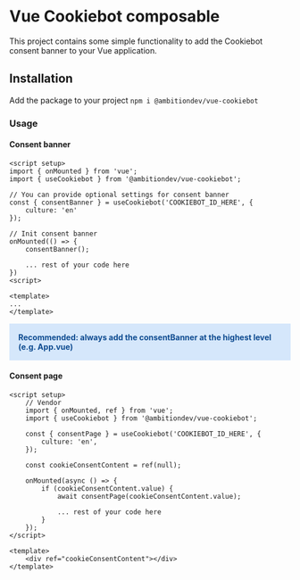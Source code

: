 # Vue Cookiebot composable

This project contains some simple functionality to add the Cookiebot consent banner to your Vue application.

## Installation

Add the package to your project `npm i @ambitiondev/vue-cookiebot`

### Usage

#### Consent banner

```
<script setup>
import { onMounted } from 'vue';
import { useCookiebot } from '@ambitiondev/vue-cookiebot';

// You can provide optional settings for consent banner
const { consentBanner } = useCookiebot('COOKIEBOT_ID_HERE', {
    culture: 'en'
});

// Init consent banner
onMounted(() => {
	consentBanner();

	... rest of your code here
})
<script>

<template>
...
</template>
```

<div style="background-color: #D5E7FB; color: #0E4B90;padding:1rem;">
	<h4 style="margin: 0;">Recommended: always add the consentBanner at the highest level (e.g. App.vue)</h4>
</div>

#### Consent page

```
<script setup>
	// Vendor
	import { onMounted, ref } from 'vue';
	import { useCookiebot } from '@ambitiondev/vue-cookiebot';

	const { consentPage } = useCookiebot('COOKIEBOT_ID_HERE', {
		culture: 'en',
	});

	const cookieConsentContent = ref(null);

	onMounted(async () => {
		if (cookieConsentContent.value) {
			await consentPage(cookieConsentContent.value);

			... rest of your code here
		}
	});
</script>

<template>
    <div ref="cookieConsentContent"></div>
</template>
```
